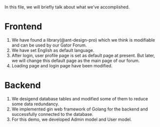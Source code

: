 In this file, we will briefly talk about what we've accomplished.


# Frontend
 1. We have found a library(@ant-design-pro) which we think is modifiable and can be used by our Gator Forum.
 2. We have set English as default language.
 3. After login, user profile page is set as default page at present. But later, we will change this default page as the main page of our forum.
 4. Loading page and login page have been modified.







# Backend
 1. We desigend database tables and modified some of them to reduce some data redundancy.
 2. We implemented gin web framework of Golang for the backend and successfully connected to the database.
 3. For this demo, we developed Admin model and User model.
